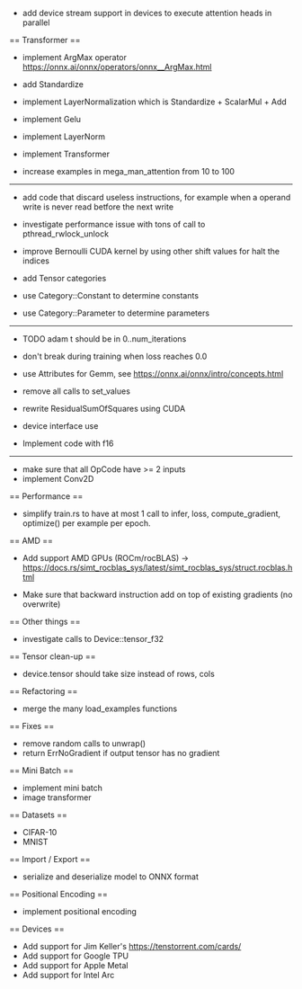 - add device stream support in devices to execute attention heads in parallel

== Transformer ==

- implement ArgMax operator https://onnx.ai/onnx/operators/onnx__ArgMax.html
- add Standardize

- implement LayerNormalization which is Standardize + ScalarMul + Add
- implement Gelu
- implement LayerNorm
- implement Transformer
- increase examples in mega_man_attention from 10 to 100

---------------

- add code that discard useless instructions, for example when a operand write is never read betfore the next write
- investigate performance issue with tons of call to pthread_rwlock_unlock

- improve Bernoulli CUDA kernel by using other shift values for halt the indices

- add Tensor categories
- use Category::Constant to determine constants
- use Category::Parameter to determine parameters

---------------
- TODO adam t should be in 0..num_iterations
- don't break during training when loss reaches 0.0

- use Attributes for Gemm, see https://onnx.ai/onnx/intro/concepts.html
- remove all calls to set_values
- rewrite ResidualSumOfSquares using CUDA

- device interface use <T>
- Implement code with f16

---------------------

- make sure that all OpCode have >= 2 inputs
- implement Conv2D

== Performance ==

- simplify train.rs to have at most 1 call to infer, loss, compute_gradient, optimize() per example per epoch.

== AMD ==

- Add support AMD GPUs (ROCm/rocBLAS) -> https://docs.rs/simt_rocblas_sys/latest/simt_rocblas_sys/struct.rocblas.html

- Make sure that backward instruction add on top of existing gradients (no overwrite)

== Other things ==

- investigate calls to Device::tensor_f32

== Tensor clean-up ==

- device.tensor should take size instead of rows, cols

== Refactoring ==

- merge the many load_examples functions

== Fixes ==

- remove random calls to unwrap()
- return ErrNoGradient if output tensor has no gradient

== Mini Batch ==

- implement mini batch
- image transformer

== Datasets ==

- CIFAR-10
- MNIST

== Import / Export ==

- serialize and deserialize model to ONNX format

== Positional Encoding ==

- implement positional encoding

== Devices ==

- Add support for Jim Keller's https://tenstorrent.com/cards/
- Add support for Google TPU
- Add support for Apple Metal
- Add support for Intel Arc
